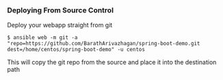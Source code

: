 ### Deploying From Source Control
Deploy your webapp straight from git

```
$ ansible web -m git -a "repo=https://github.com/BarathArivazhagan/spring-boot-demo.git dest=/home/centos/spring-boot-demo" -u centos
```

This will copy the git repo from the source and place it into the destination path
